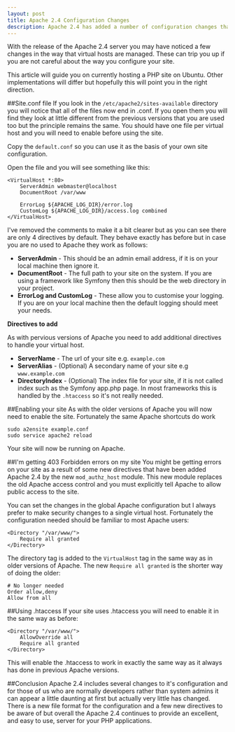 ```yaml
---
layout: post
title: Apache 2.4 Configuration Changes
description: Apache 2.4 has added a number of configuration changes that you should be aware of before upgrading
---
```


With the release of the Apache 2.4 server you may have noticed a few changes in the way that virtual hosts are managed. These can trip you up if you are not careful about the way you configure your site.

This article will guide you on currently hosting a PHP site on Ubuntu. Other implementations will differ but hopefully this will point you in the right direction.

##Site.conf file
If you look in the `/etc/apache2/sites-available` directory you will notice that all of the files now end in .conf. If you open them you will find they look at little different from the previous versions that you are used too but the principle remains the same. You should have one file per virtual host and you will need to enable before using the site.

Copy the `default.conf` so you can use it as the basis of your own site configuration.

Open the file and you will see something like this:

	<VirtualHost *:80>
        ServerAdmin webmaster@localhost
        DocumentRoot /var/www

        ErrorLog ${APACHE_LOG_DIR}/error.log
        CustomLog ${APACHE_LOG_DIR}/access.log combined
	</VirtualHost>
	
I've removed the comments to make it a bit clearer but as you can see there are only 4 directives by default. They behave exactly has before but in case you are no used to Apache they work as follows:

* **ServerAdmin** - This should be an admin email address, if it is on your local machine then ignore it.
* **DocumentRoot** - The full path to your site on the system. If you are using a framework like Symfony then this should be the web directory in your project.
* **ErrorLog and CustomLog** - These allow you to customise your logging. If you are on your local machine then the default logging should meet your needs.

**Directives to add**

As with pervious versions of Apache you need to add additional directives to handle your virtual host.

* **ServerName** - The url of your site e.g. `example.com`
* **ServerAlias** - (Optional) A secondary name of your site e.g `www.example.com`
* **DirectoryIndex** - (Optional) The index file for your site, if it is not called index such as the Symfony app.php page. In most frameworks this is handled by the `.htaccess` so it's not really needed.

##Enabling your site
As with the older versions of Apache you will now need to enable the site. Fortunately the same Apache shortcuts do work
	
	sudo a2ensite example.conf
	sudo service apache2 reload
	
Your site will now be running on Apache.

##I'm getting 403 Forbidden errors on my site
You might be getting errors on your site as a result of some new directives that have been added Apache 2.4 by the new `mod_authz_host` module. This new module replaces the old Apache access control and you must explicitly tell Apache to allow public access to the site. 

You can set the changes in the global Apache configuration but I always prefer to make security changes to a single virtual host. Fortunately the configuration needed should be familiar to most Apache users:

	<Directory "/var/www/">
        Require all granted
	</Directory> 
	
The directory tag is added to the `VirtualHost` tag in the same way as in older versions of Apache. The new `Require all granted` is the shorter way of doing the older:

	# No longer needed 
	Order allow,deny
	Allow from all
	
##Using .htaccess
If your site uses .htaccess you will need to enable it in the same way as before:
	
	<Directory "/var/www/">
        AllowOverride all
        Require all granted
	</Directory> 
	
This will enable the .htaccess to work in exactly the same way as it always has done in previous Apache versions.

##Conclusion
Apache 2.4 includes several changes to it's configuration and for those of us who are normally developers rather than system admins it can appear a little daunting at first but actually very little has changed. There is a new file format for the configuration and a few new directives to be aware of but overall the Apache 2.4 continues to provide an excellent, and easy to use, server for your PHP applications. 

